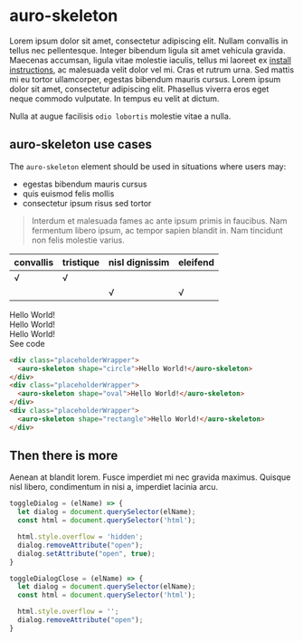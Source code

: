 # auro-skeleton

Lorem ipsum dolor sit amet, consectetur adipiscing elit. Nullam convallis in tellus nec pellentesque. Integer bibendum ligula sit amet vehicula gravida. Maecenas accumsan, ligula vitae molestie iaculis, tellus mi laoreet ex [install instructions](https://auro.alaskaair.com/components/auro/button/install), ac malesuada velit dolor vel mi. Cras et rutrum urna. Sed mattis mi eu tortor ullamcorper, egestas bibendum mauris cursus. Lorem ipsum dolor sit amet, consectetur adipiscing elit. Phasellus viverra eros eget neque commodo vulputate. In tempus eu velit at dictum.

Nulla at augue facilisis `odio lobortis` molestie vitae a nulla.

## auro-skeleton use cases

The `auro-skeleton` element should be used in situations where users may:

* egestas bibendum mauris cursus
* quis euismod felis mollis
* consectetur ipsum risus sed tortor

> Interdum et malesuada fames ac ante ipsum primis in faucibus. Nam fermentum libero ipsum, ac tempor sapien blandit in. Nam tincidunt non felis molestie varius.

|convallis|tristique|nisl dignissim|eleifend|
|---|---|---|---|
|√|√|||
|||√|√|

<div class="exampleWrapper">
  <div class="placeholderWrapper">
    <auro-skeleton shape="circle">Hello World!</auro-skeleton>
  </div>
  <div class="placeholderWrapper">
    <auro-skeleton shape="oval">Hello World!</auro-skeleton>
  </div>
  <div class="placeholderWrapper">
    <auro-skeleton shape="rectangle">Hello World!</auro-skeleton>
  </div>
</div>

<auro-accordion lowProfile justifyRight>
  <span slot="trigger">See code</span>

  ```html
  <div class="placeholderWrapper">
    <auro-skeleton shape="circle">Hello World!</auro-skeleton>
  </div>
  <div class="placeholderWrapper">
    <auro-skeleton shape="oval">Hello World!</auro-skeleton>
  </div>
  <div class="placeholderWrapper">
    <auro-skeleton shape="rectangle">Hello World!</auro-skeleton>
  </div>
  ```

</auro-accordion>

## Then there is more

Aenean at blandit lorem. Fusce imperdiet mi nec gravida maximus. Quisque nisl libero, condimentum in nisi a, imperdiet lacinia arcu.

```javascript
toggleDialog = (elName) => {
  let dialog = document.querySelector(elName);
  const html = document.querySelector('html');

  html.style.overflow = 'hidden';
  dialog.removeAttribute("open");
  dialog.setAttribute("open", true);
}

toggleDialogClose = (elName) => {
  let dialog = document.querySelector(elName);
  const html = document.querySelector('html');

  html.style.overflow = '';
  dialog.removeAttribute("open");
}
```
